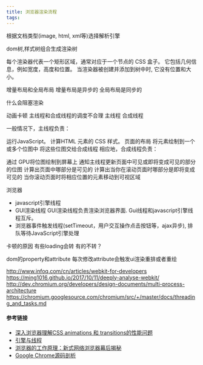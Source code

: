 ```yaml
---
title: 浏览器渲染流程
tags:
---
```




根据文档类型(image, html, xml等)选择解析引擎

dom树,样式树组合生成渲染树



每个渲染器代表一个矩形区域，通常对应于一个节点的 CSS 盒子。 它包括几何信息，例如宽度，高度和位置。
当渲染器被创建并添加到树中时, 它没有位置和大小。


增量布局和全局布局
增量布局是异步的
全局布局是同步的


什么会阻塞渲染

动画卡顿
主线程和合成线程的调度不合理
主线程
合成线程

一般情况下，主线程负责：

运行JavaScript。
计算HTML 元素的 CSS 样式。
页面的布局
将元素绘制到一个或多个位图中
将这些位图交给合成线程
相应地，合成线程负责：

通过 GPU将位图绘制到屏幕上
通知主线程更新页面中可见或即将变成可见的部分的位图
计算出页面中哪部分是可见的
计算出当你在滚动页面时哪部分是即将变成可见的
当你滚动页面时将相应位置的元素移动到可视区域


浏览器
+ javascript引擎线程
+ GUI渲染线程 GUI渲染线程负责渲染浏览器界面. Gui线程和javascript引擎线程互斥。
+ 浏览器事件触发线程(setTimeout，用户交互操作点击按钮等，ajax异步), 排队等待JavaScript引擎处理


卡顿的原因
有些loading会转
有的不转？


dom的property和attribute
每次修改attribute会触发ui渲染重排或者重绘

http://www.infoq.com/cn/articles/webkit-for-developers
https://ming1016.github.io/2017/10/11/deeply-analyse-webkit/
http://dev.chromium.org/developers/design-documents/multi-process-architecture
https://chromium.googlesource.com/chromium/src/+/master/docs/threading_and_tasks.md
#### 参考链接
- [深入浏览器理解CSS animations 和 transitions的性能问题](https://blog.csdn.net/leer168/article/details/25917093)
- [引擎与线程](https://hijiangtao.github.io/2018/01/08/JavaScript-and-Browser-Engines-with-Threads/)
- [浏览器的工作原理：新式网络浏览器幕后揭秘](https://www.html5rocks.com/zh/tutorials/internals/howbrowserswork/)
- [Google Chrome源码剖析](http://www.ha97.com/2903.html)